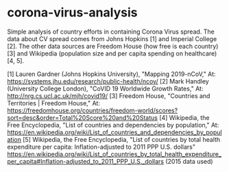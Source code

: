 # corona-virus-analysis
Simple analysis of country efforts in containing Corona Virus spread. The data about CV spread comes from Johns Hopkins [1] and Imperial College [2]. The other data sources are Freedom House (how free is each country) [3] and Wikipedia (population size and per capita spending on healthcare) [4, 5].

[1] Lauren Gardner (Johns Hopkins University), "Mapping 2019-nCoV," At: https://systems.jhu.edu/research/public-health/ncov/
[2] Mark Handley (University College London), "CoVID 19 Worldwide Growth Rates," At: http://nrg.cs.ucl.ac.uk/mjh/covid19/
[3] Freedom House, "Countries and Territories | Freedom House," At: https://freedomhouse.org/countries/freedom-world/scores?sort=desc&order=Total%20Score%20and%20Status
[4] Wikipedia, the Free Encyclopedia, "List of countries and dependencies by population," At: https://en.wikipedia.org/wiki/List_of_countries_and_dependencies_by_population
[5] Wikipedia, the Free Encyclopedia, "List of countries by total health expenditure per capita: Inflation-adjusted to 2011 PPP U.S. dollars" https://en.wikipedia.org/wiki/List_of_countries_by_total_health_expenditure_per_capita#Inflation-adjusted_to_2011_PPP_U.S._dollars (2015 data used)
